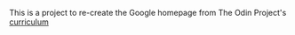This is a project to re-create the Google homepage from The Odin Project's [curriculum](http://www.theodinproject.com/courses/web-development-101/lessons/html-css)
